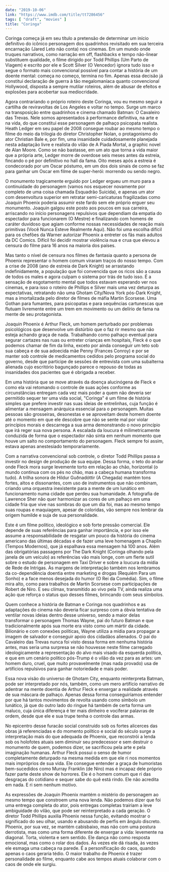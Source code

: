```yaml
---
date: "2019-10-06"
link: "https://www.imdb.com/title/tt7286456"
tags: [ "draft", "movies" ]
title: "Coringa"
---
```

Coringa começa já em seu título a pretensão de determinar um início definitivo do icônico personagem dos quadrinhos revisitado em sua terceira encarnação (Jared Leto não conta) nos cinemas. Em um mundo onde truques narrativos, como narração em off, flashbacks e tempo não-linear substituem qualidade, o filme dirigido por Todd Phillips (Um Parto de Viagem) e escrito por ele e Scott Silver (O Vencedor) ignora tudo isso e segue o formato mais convencional possível para contar a história de um doente mental: começa no começo, termina no fim. Apenas essa decisão já constitui declaração de guerra à tão megalomaníaca quanto convencional Hollywood, disposta a sempre mutilar roteiros, além de abusar de efeitos e explosões para acobertar sua mediocridade.

Agora contrariando o próprio roteiro deste Coringa, vou eu mesmo seguir a cartilha de reviravoltas de Los Angeles e voltar no tempo. Surge um marco na transposição entre quadrinhos e cinema chamado Batman: O Cavaleiro das Trevas. Nele somos apresentados à performance definitiva, na arte e na vida, do que constitui esse personagem de palhaço psicopata realista. Heath Ledger em seu papel de 2008 consegue roubar ao mesmo tempo o filme do meio da trilogia do diretor Christopher Nolan, o protagonismo do ator Christian Bale e, por fim, uma insanidade cuidadosamente planejada nesta adaptação livre e realista do vilão de A Piada Mortal, a graphic novel de Alan Moore. Como se não bastasse, em um ato que torna a vida maior que a própria arte, Ledger morre de overdose seis meses antes da estreia, fincando o pé por definitivo no hall da fama. Oito meses após a estreia é condecorado por um Oscar póstumo, em um dos dois sinais de como se faz para ganhar um Oscar em filme de super-herói: morrendo ou sendo negro.

O monumento tragicamente erguido por Ledger ergueu um muro para a continuidade do personagem (vamos nos esquecer novamente por completo de uma coisa chamada Esquadrão Suicida), e apenas um ator com desenvoltura superior em retratar semi-caricaturas fragilizadas como Joaquin Phoenix poderia assumir este fardo sem ele próprio erguer seu monumento. Joaquin galgou este posto aos poucos em sua carreira, arriscando no início personagens repulsivos que dependiam da empatia do espectador para funcionarem (O Mestre) e finalizando com homens de caráter duvidoso que agiam conforme nossas necessidades de reação mais primitivas (Você Nunca Esteve Realmente Aqui). Não foi uma escolha difícil para os chefões da Warner autorizar Phoenix a entreter os fãs mais adultos da DC Comics. Difícil foi decidir mostrar violência nua e crua que elevou a censura do filme para 16 anos na maioria dos países.

Mas tanto o nível de censura nos filmes de fantasia quanto a persona de Phoenix representar o homem comum viraram traços do nosso tempo. Com a crise de 2008 (ano de estreia de Dark Knight) se arrastando indefinidamente, a população que foi convencida que os ricos são a causa de todos os males e agora culpam o sistema por trás de tudo isso. É a sensação de esgotamento mental que todos estavam esperando ver nos cinemas, e para isso o roteiro de Phillips e Silver mais uma vez deturpa as expectativas, retratando não uma Ghotam City/Nova York pós-Dark Knight, mas a imortalizada pelo diretor de filmes de máfia Martin Scorsese. Uma Gothan para fumantes, para psicopatas e para sequências cartunescas que flutuam livremente entre um trem em movimento ou um delírio de fama na mente de seu protagonista.

Joaquin Phoenix é Arthur Fleck, um homem perturbado por problemas psicológicos que desenvolve um distúrbio que o faz rir mesmo que não esteja achando graça de nada. Trabalhando como palhaço eventual para segurar cartazes nas ruas ou entreter crianças em hospitais, Fleck é o que podemos chamar de fim da linha, exceto por ainda conseguir um teto sob sua cabeça e de sua adoecida mãe Penny (Frances Conroy) e por se manter sob controle de medicamentos cedidos pelo programa social do governo, desde que participe de sessões de entrevista com uma subalterna alienada cujo escritório bagunçado parece o repouso de todas as insanidades dos pacientes que é obrigada a receber.

Em uma história que se move através da doença alucinógena de Fleck e como ela vai retomando o controle de suas ações conforme as circunstâncias entregam cada vez mais poder a quem não deveria ser permitido sequer ter uma vida social, "Coringa" é um filme de história simples que prefere investir nas suas ideias de entrelinhas, cuja função é alimentar a mensagem anárquica essencial para o personagem. Muitas pessoas são grosseiras, desonestas e se aproveitam deste homem doente até o momento em que ele descobre que não se sente mal por violar princípios morais e descarrega a sua arma demonstrando o novo princípio que irá reger sua nova persona. A escalada da loucura é milimetricamente conduzida de forma que o espectador não sinta em nenhum momento que houve um salto no comportamento do personagem. Fleck sempre foi assim, estava apenas anestesiado temporariamente.

Com a narrativa convencional sob controle, o diretor Todd Phillips passa a investir no design de produção de sua equipe. Dessa forma, o teto do andar onde Fleck mora surge levemente torto em relação ao chão, horizontal (o mundo continua com os pés no chão, mas a cabeça humana transforma tudo). A trilha sonora de Hildur Guðnadóttir (A Chegada) mantém tons fortes, altos e dissonantes, com uso de instrumentos que não combinam, criando uma orquestra inexistente para a mente de um lunático em funcionamento numa cidade que perdeu sua humanidade. A fotografia de Lawrence Sher não quer harmonizar as cores de um palhaço em uma cidade fria que vive nas sombras do que um dia foi, mas ao mesmo tempo suas roupas e maquiagem, apesar de coloridas, vão sempre nos lembrar da origem humilde e suja de sua personalidade.

Este é um filme político, ideológico e sob forte pressão comercial. Ele depende de suas referências para ganhar importância, e por isso ele assume a responsabilidade de resgatar um pouco da história do cinema americano das últimas décadas e de fazer uma leve homenagem a Chaplin (Tempos Modernos), que já espalhava essa mensagem há 100 anos. Além das obrigatórias passagens por The Dark Knight (Coringa olhando pela janela de um veículo) as referências vão mais longe, com um flerte sutil sobre o estudo de personagem em Taxi Driver e sobre a loucura da mídia de Rede de Intrigas. Às margens de interpretação também nos lembramos da co-dependência doentia entre marketing e drogas (Requiém Para um Sonho) e a face menos desejada do humor (O Rei da Comédia). Sim, o filme mira alto, como para trabalhos de Martin Scorsese com participações de Robert de Niro. E seu clímax, transmitido ao vivo pela TV, ainda realiza uma ação que reforça o status quo desses filmes, brincando com seus símbolos.

Quem conhece a história de Batman e Coringa nos quadrinhos e as adaptações do cinema não deveria ficar surpreso com a óbvia tentativa de ventilar novas ideias dentro desse universo, sendo a maior delas transformar o personagem Thomas Wayne, pai do futuro Batman e que tradicionalmente após sua morte era visto como um mártir da cidade. Bilionário e com conexões políticas, Wayne utiliza a mídia para propagar a imagem de salvador e conseguir apoio dos cidadãos alienados. O pai do Cavaleiro das Trevas nunca foi visto dessa forma em nenhuma história antes, mas seria uma surpresa se não houvesse neste filme carregado ideologicamente a representação do alvo mais visado da esquerda política, e que em um cenário político pós-Trump é o vilão da vez para as artes: um homem duro, cruel, que muito provavelmente (mas nada provado) usa de artifícios repulsivos para ganhar notoriedade e mais poder.

Essa nova visão do universo de Ghotam City, enquanto reinterpreta Batman, pode ser interpretado por nós, também, como um mero artifício narrativo de adentrar na mente doentia de Arthur Fleck e enxergar a realidade através de sua máscara de palhaço. Apenas dessa forma conseguiríamos entender por que há tantos movimentos de revolta usando como símbolo um lunático, já que do outro lado do ringue há também de certa forma um maluco, cuja única diferença é ter mais dinheiro e vociferar palavras de ordem, desde que ele e sua trupe tenha o controle das armas.

No epicentro desse furacão social construído sob os fortes alicerces das obras já referenciadas e do momento político e social do século surge a interpretação mais do que adequada de Phoenix, que reconstrói a lenda sob os holofotes atuais sem diminuir seu predecessor e sem destruir o monumento de quem, podemos dizer, se sacrificou pela arte e pela imaginação humanas. Arthur Fleck possui o senso de humor completamente deturpado na mesma medida em que ele ri nos momentos mais impróprios de sua vida. Ele consegue entender a graça de humoristas bem-sucedidos como Murray Franklin (de Niro) mas é incapaz dele próprio fazer parte deste show de horrores. Ele é o homem comum que ri das desgraças do cotidiano e sequer sabe do quê está rindo. Ele não acredita em nada. E ri sem nenhum motivo.

As expressões de Joaquin Phoenix mantém o mistério do personagem ao mesmo tempo que constroem uma nova lenda. Não podemos dizer que foi uma entrega completa do ator, pois entregas completas trairiam a leve ambiguidade do vilão, que pode ser reinterpretado a cada geração. O diretor Todd Phillips auxilia Phoenix nessa função, evitando mostrar o significado do seu olhar, usando e abusando de perfis em ângulo discreto. Phoenix, por sua vez, se mantém cabisbaixo, mas não com uma postura derrotista, mas como uma forma diferente de enxergar a vida: levemente na diagonal. Torta, violenta e sem sentido. Ele dança não como resposta emocional, mas como o rolar dos dados. Às vezes ele dá risada, às vezes ele esmaga uma cabeça na parede. É a personificação do caos, quando apenas o caos geraria tédio. O maior trabalho de Phoenix é trazer personalidade ao filme, enquanto cabe aos tempos atuais colaborar com o caos de onde ele surgiu.
